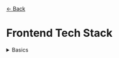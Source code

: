 [&larr; Back](./README.md)

# Frontend Tech Stack

<details>
<summary>Basics</summary>

<div></div>

<ul>
<li>HTML</li>
<li>CSS</li>
<li>JavaScript</li>
<li>TypeScript</li>
</ul>

<div></div>

</details>
